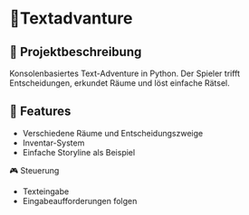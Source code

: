 # 🧙Textadvanture

## 📝 Projektbeschreibung
Konsolenbasiertes Text-Adventure in Python. Der Spieler trifft Entscheidungen, erkundet Räume und löst einfache Rätsel.

## 🚀 Features
- Verschiedene Räume und Entscheidungszweige  
- Inventar-System  
- Einfache Storyline als Beispiel  

🎮 Steuerung
- Texteingabe
- Eingabeaufforderungen folgen
